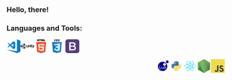 ### Hello, there!

### Languages and Tools:
[<img align="left" alt="Visual Studio Code" width="32px" src="https://raw.githubusercontent.com/github/explore/main/topics/visual-studio-code/visual-studio-code.png" />][VisualStudioCode_Site]
[<img align="left" alt="Unity" width="32px" src="https://raw.githubusercontent.com/github/explore/main/topics/unity/unity.png" />][Unity_Site]

[<img align="middle" alt="HTML" width="32px" src="https://raw.githubusercontent.com/github/explore/main/topics/html/html.png"  />][HTML_Site]
[<img align="middle" alt="CSS" width="32px" src="https://raw.githubusercontent.com/github/explore/main/topics/css/css.png" />][CSS_Site]
[<img align="middle" alt="Bootstrap" width="32px" src="https://raw.githubusercontent.com/github/explore/main/topics/bootstrap/bootstrap.png" />][Bootstrap_Site]

[<img align="right" alt="JavaScript" width="32px" src="https://raw.githubusercontent.com/github/explore/main/topics/javascript/javascript.png" />][JavaScript_Site]
[<img align="right" alt="Node.JS" width="32px" src="https://raw.githubusercontent.com/github/explore/main/topics/nodejs/nodejs.png" />][NodeJS_Site]
[<img align="right" alt="React" width="32px" src="https://raw.githubusercontent.com/github/explore/main/topics/react/react.png" />][React_Site]
[<img align="right" alt="Python" width="32px" src="https://raw.githubusercontent.com/github/explore/main/topics/python/python.png" />][Python_Site]
[<img align="right" alt="Lua" width="32px" src="https://raw.githubusercontent.com/github/explore/main/topics/lua/lua.png" />][Lua_Site]




[Bootstrap_Site]: https://getbootstrap.com/
[CSS_Site]: https://developer.mozilla.org/en-US/docs/Web/CSS
[HTML_SITE]: https://developer.mozilla.org/en-US/docs/Web/HTML
[JavaScript_Site]: https://developer.mozilla.org/en-US/docs/Web/JavaScript
[Lua_Site]: https://www.lua.org/about.html
[NodeJS_Site]: https://nodejs.org/en/about/
[Python_Site]: https://www.python.org/about/
[React_Site]: https://reactjs.org/
[ReactRouter_Site]: https://reactrouter.com/
[Unity_Site]: https://unity.com/
[VisualStudioCode_Site]: https://code.visualstudio.com/